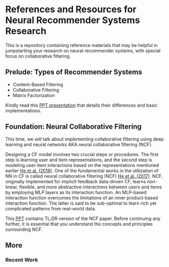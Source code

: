 # References and Resources for Neural Recommender Systems Research
This is a repository containing reference materials that may be helpful in jumpstarting your research on neural recommender systems, with special focus on collaborative filtering.

## Prelude: Types of Recommender Systems
* Content-Based Filtering 
* Collaborative Filtering
* Matrix Factorization

Kindly read this [PPT presentation](https://docs.google.com/presentation/d/12ZJ8eOqyEqvooXTdgwEW13sK2wpKmVLIEMhZ9wRrd0I/edit?usp=sharing) that details their differences and basic implementations.

## Foundation: Neural Collaborative Filtering
This time, we will talk about implementing collaborative filtering using deep learning and neural networks AKA neural collaborative filtering (NCF).

Designing a CF model involves two crucial steps or procedures. The first step is learning user and item representations, and the second step is modeling user-item interactions based on the representations mentioned earlier [He et al. (2018)](https://arxiv.org/pdf/1808.03912.pdf). One of the fundamental works in the utilization of NN in CF is called neural collaborative filtering (NCF) [He et al. (2017)](https://dl.acm.org/doi/pdf/10.1145/3038912.3052569?casa_token=PCPE6Y-KhqkAAAAA:8Zf5UV5HKgeUrlBqwitykc8WHpu_0eKVOO8lnNLhun8aON_TvLoQbvIqUFdHOAenjeEwsr57wt6Q7A). NCF, originally implemented for implicit feedback data-driven CF, learns non-linear, flexible, and more abstractive interactions between users and items by employing MLP layers as its interaction function. An MLP-based interaction function overcomes the limitations of an inner product-based interaction function. The latter is said to be sub-optimal to learn rich yet complicated patterns from real-world data.

This [PPT](https://docs.google.com/presentation/d/1qekyFWgY1jtF4fYHePFVYBYwey7dxz4WtPK4GC8KvM8/edit?usp=sharing) contains TL;DR version of the NCF paper. Before continuing any further, it is essential that you understand the concepts and principles surrounding NCF.

## More

### Recent Work
